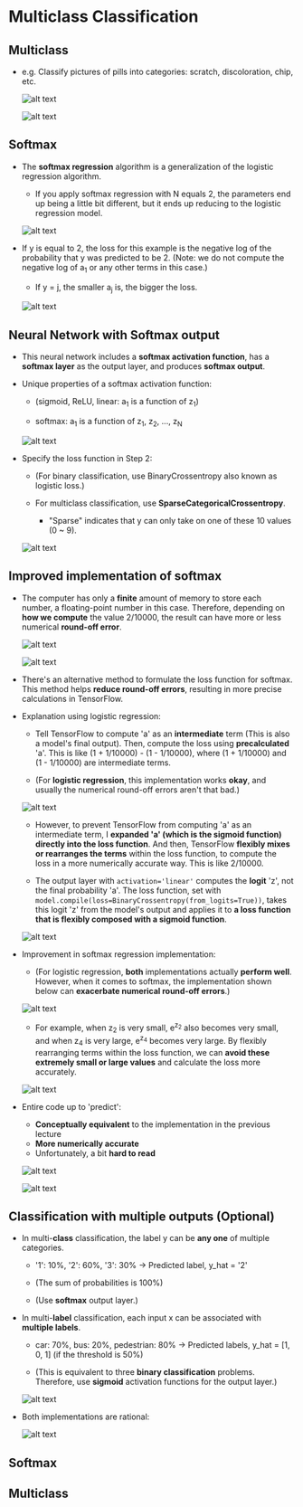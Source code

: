 # Multiclass Classification

## Multiclass

- e.g. Classify pictures of pills into categories: scratch, discoloration, chip, etc.

  ![alt text](resources/notes/01.png)

  ![alt text](resources/notes/02.png)

## Softmax

- The **softmax regression** algorithm is a generalization of the logistic regression algorithm.

  - If you apply softmax regression with N equals 2, the parameters end up being a little bit different, but it ends up reducing to the logistic regression model.

  ![alt text](resources/notes/03.png)

- If y is equal to 2, the loss for this example is the negative log of the probability that y was predicted to be 2. (Note: we do not compute the negative log of a<sub>1</sub> or any other terms in this case.)

  - If y = j, the smaller a<sub>j</sub> is, the bigger the loss.

  ![alt text](resources/notes/04.png)

## Neural Network with Softmax output

- This neural network includes a **softmax activation function**, has a **softmax layer** as the output layer, and produces **softmax output**.

- Unique properties of a softmax activation function:

  - (sigmoid, ReLU, linear: a<sub>1</sub> is a function of z<sub>1</sub>)

  - softmax: a<sub>1</sub> is a function of z<sub>1</sub>, z<sub>2</sub>, ..., z<sub>N</sub>

  ![alt text](resources/notes/05.png)

- Specify the loss function in Step 2:

  - (For binary classification, use BinaryCrossentropy also known as logistic loss.)

  - For multiclass classification, use **SparseCategoricalCrossentropy**.

    - "Sparse" indicates that y can only take on one of these 10 values (0 ~ 9).

  ![alt text](resources/notes/06.png)

## Improved implementation of softmax

- The computer has only a **finite** amount of memory to store each number, a floating-point number in this case. Therefore, depending on **how we compute** the value 2/10000, the result can have more or less numerical **round-off error**.

  ![alt text](resources/notes/07.png)

  ![alt text](resources/notes/08.png)

- There's an alternative method to formulate the loss function for softmax. This method helps **reduce round-off errors**, resulting in more precise calculations in TensorFlow.

- Explanation using logistic regression:

  - Tell TensorFlow to compute 'a' as an **intermediate** term (This is also a model's final output). Then, compute the loss using **precalculated** 'a'. This is like (1 + 1/10000) - (1 - 1/10000), where (1 + 1/10000) and (1 - 1/10000) are intermediate terms.

  - (For **logistic regression**, this implementation works **okay**, and usually the numerical round-off errors aren't that bad.)

  ![alt text](resources/notes/09.png)

  - However, to prevent TensorFlow from computing 'a' as an intermediate term, I **expanded 'a' (which is the sigmoid function) directly into the loss function**. And then, TensorFlow **flexibly mixes or rearranges the terms** within the loss function, to compute the loss in a more numerically accurate way. This is like 2/10000.

  - The output layer with `activation='linear'` computes the **logit** 'z', not the final probability 'a'. The loss function, set with `model.compile(loss=BinaryCrossentropy(from_logits=True))`, takes this logit 'z' from the model's output and applies it to **a loss function that is flexibly composed with a sigmoid function**.

  ![alt text](resources/notes/10.png)

- Improvement in softmax regression implementation:

  - (For logistic regression, **both** implementations actually **perform well**. However, when it comes to softmax, the implementation shown below can **exacerbate numerical round-off errors**.)

  ![alt text](resources/notes/11.png)

  - For example, when z<sub>2</sub> is very small, e<sup>z<sub>2</sub></sup> also becomes very small, and when z<sub>4</sub> is very large, e<sup>z<sub>4</sub></sup> becomes very large. By flexibly rearranging terms within the loss function, we can **avoid these extremely small or large values** and calculate the loss more accurately.

  ![alt text](resources/notes/12.png)

- Entire code up to 'predict':

  - **Conceptually equivalent** to the implementation in the previous lecture
  - **More numerically accurate**
  - Unfortunately, a bit **hard to read**

  ![alt text](resources/notes/13.png)

  ![alt text](resources/notes/14.png)

## Classification with multiple outputs (Optional)

- In multi-**class** classification, the label y can be **any one** of multiple categories.

  - '1': 10%, '2': 60%, '3': 30% &rarr; Predicted label, y_hat = '2'

  - (The sum of probabilities is 100%)

  - (Use **softmax** output layer.)

- In multi-**label** classification, each input x can be associated with **multiple labels**.

  - car: 70%, bus: 20%, pedestrian: 80% &rarr; Predicted labels, y_hat = [1, 0, 1] (if the threshold is 50%)

  - (This is equivalent to three **binary classification** problems. Therefore, use **sigmoid** activation functions for the output layer.)

  ![alt text](resources/notes/15.png)

- Both implementations are rational:

  ![alt text](resources/notes/16.png)

## Softmax

## Multiclass

